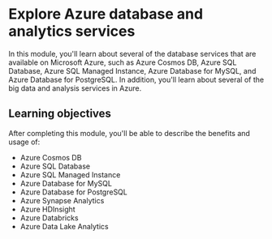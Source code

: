 # Explore Azure database and analytics services

In this module, you'll learn about several of the database services that are available on Microsoft Azure, such as Azure Cosmos DB, Azure SQL Database, Azure SQL Managed Instance, Azure Database for MySQL, and Azure Database for PostgreSQL. In addition, you'll learn about several of the big data and analysis services in Azure.

## Learning objectives

After completing this module, you'll be able to describe the benefits and usage of:

- Azure Cosmos DB
- Azure SQL Database
- Azure SQL Managed Instance
- Azure Database for MySQL
- Azure Database for PostgreSQL
- Azure Synapse Analytics
- Azure HDInsight
- Azure Databricks
- Azure Data Lake Analytics